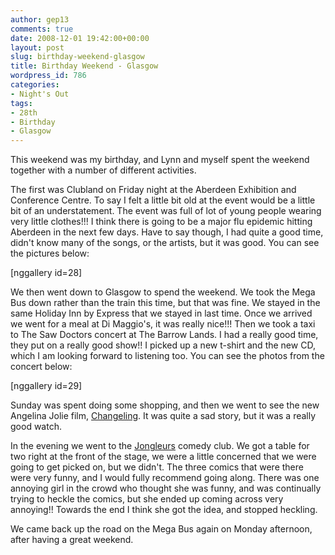 ```yaml
---
author: gep13
comments: true
date: 2008-12-01 19:42:00+00:00
layout: post
slug: birthday-weekend-glasgow
title: Birthday Weekend - Glasgow
wordpress_id: 786
categories:
- Night's Out
tags:
- 28th
- Birthday
- Glasgow
---
```


This weekend was my birthday, and Lynn and myself spent the weekend together with a number of different activities.

The first was Clubland on Friday night at the Aberdeen Exhibition and Conference Centre. To say I felt a little bit old at the event would be a little bit of an understatement. The event was full of lot of young people wearing very little clothes!!! I think there is going to be a major flu epidemic hitting Aberdeen in the next few days. Have to say though, I had quite a good time, didn't know many of the songs, or the artists, but it was good. You can see the pictures below:

[nggallery id=28]

We then went down to Glasgow to spend the weekend. We took the Mega Bus down rather than the train this time, but that was fine. We stayed in the same Holiday Inn by Express that we stayed in last time. Once we arrived we went for a meal at Di Maggio's, it was really nice!!! Then we took a taxi to The Saw Doctors concert at The Barrow Lands. I had a really good time, they put on a really good show!! I picked up a new t-shirt and the new CD, which I am looking forward to listening too. You can see the photos from the concert below:

[nggallery id=29]

Sunday was spent doing some shopping, and then we went to see the new Angelina Jolie film, [Changeling](http://www.imdb.com/title/tt0824747/). It was quite a sad story, but it was a really good watch.

In the evening we went to the [Jongleurs](http://www.jongleurs.com/) comedy club. We got a table for two right at the front of the stage, we were a little concerned that we were going to get picked on, but we didn't. The three comics that were there were very funny, and I would fully recommend going along. There was one annoying girl in the crowd who thought she was funny, and was continually trying to heckle the comics, but she ended up coming across very annoying!! Towards the end I think she got the idea, and stopped heckling.

We came back up the road on the Mega Bus again on Monday afternoon, after having a great weekend.
